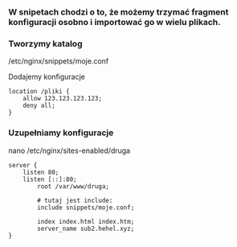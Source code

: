 ### W snipetach chodzi o to, że możemy trzymać fragment konfiguracji osobno i importować go w wielu plikach.

### Tworzymy katalog 
/etc/nginx/snippets/moje.conf

Dodajemy konfiguracje
```
location /pliki {
	allow 123.123.123.123;
	deny all;
}
```

### Uzupełniamy konfiguracje

nano /etc/nginx/sites-enabled/druga
```
server {
	listen 80;
	listen [::]:80;
        root /var/www/druga;
        
        # tutaj jest include:
        include snippets/moje.conf;
        
        index index.html index.htm;
        server_name sub2.hehel.xyz;
}
```

